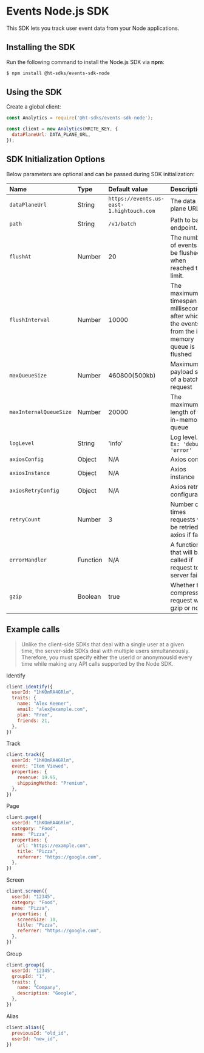 # Events Node.js SDK

This SDK lets you track user event data from your Node applications.

## Installing the SDK

Run the following command to install the Node.js SDK via **npm**:

```bash
$ npm install @ht-sdks/events-sdk-node
```

## Using the SDK

Create a global client:

```javascript
const Analytics = require('@ht-sdks/events-sdk-node');

const client = new Analytics(WRITE_KEY, {
  dataPlaneUrl: DATA_PLANE_URL,
});
```

## SDK Initialization Options

Below parameters are optional and can be passed during SDK initialization:

| Name                   | Type     | Default value                            | Description                                                                                       |
| :--------------------- | :------- | :--------------------------------------- | :------------------------------------------------------------------------------------------------ |
| `dataPlaneUrl`         | String   | `https://events.us-east-1.hightouch.com` | The data plane URL.                                                                               |
| `path`                 | String   | `/v1/batch`                              | Path to batch endpoint.                                                                           |
| `flushAt`              | Number   | 20                                       | The number of events to be flushed when reached this limit.                                       |
| `flushInterval`        | Number   | 10000                                    | The maximum timespan (in milliseconds) after which the events from the in-memory queue is flushed |
| `maxQueueSize`         | Number   | 460800(500kb)                            | Maximum payload size of a batch request                                                           |
| `maxInternalQueueSize` | Number   | 20000                                    | The maximum length of the in-memory queue                                                         |
| `logLevel`             | String   | 'info'                                   | Log level. `Ex: 'debug', 'error'`                                                                 |
| `axiosConfig`          | Object   | N/A                                      | Axios config                                                                                      |
| `axiosInstance`        | Object   | N/A                                      | Axios instance                                                                                    |
| `axiosRetryConfig`     | Object   | N/A                                      | Axios retry configuration                                                                         |
| `retryCount`           | Number   | 3                                        | Number of times requests will be retried by axios if failed                                       |
| `errorHandler`         | Function | N/A                                      | A function that will be called if request to server failed                                        |
| `gzip`                 | Boolean  | true                                     | Whether to compress request with gzip or not                                                      |

## Example calls

> Unlike the client-side SDKs that deal with a single user at a given time, the server-side SDKs deal with multiple users simultaneously. Therefore, you must specify either the userId or anonymousId every time while making any API calls supported by the Node SDK.

Identify
```javascript
client.identify({
  userId: "1hKOmRA4GRlm",
  traits: {
    name: "Alex Keener",
    email: "alex@example.com",
    plan: "Free",
    friends: 21,
  },
})
```

Track
```javascript
client.track({
  userId: "1hKOmRA4GRlm",
  event: "Item Viewed",
  properties: {
    revenue: 19.95,
    shippingMethod: "Premium",
  },
})
```

Page
```javascript
client.page({
  userId: "1hKOmRA4GRlm",
  category: "Food",
  name: "Pizza",
  properties: {
    url: "https://example.com",
    title: "Pizza",
    referrer: "https://google.com",
  },
})
```

Screen
```javascript
client.screen({
  userId: "12345",
  category: "Food",
  name: "Pizza",
  properties: {
    screenSize: 10,
    title: "Pizza",
    referrer: "https://google.com",
  },
})
```

Group
```javascript
client.group({
  userId: "12345",
  groupId: "1",
  traits: {
    name: "Company",
    description: "Google",
  },
})
```

Alias
```javascript
client.alias({
  previousId: "old_id",
  userId: "new_id",
})
```
